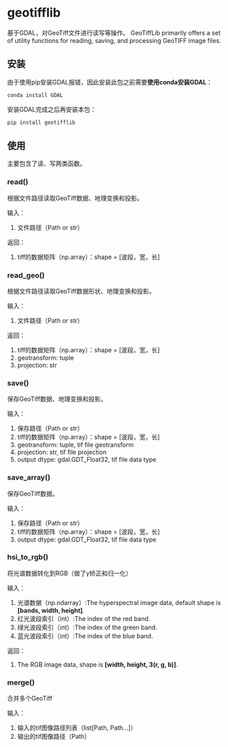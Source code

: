 # geotifflib

基于GDAL，对GeoTiff文件进行读写等操作。
GeoTiffLib primarily offers a set of utility functions for reading, saving, and processing GeoTIFF image files.

## 安装

由于使用pip安装GDAL报错，因此安装此包之前需要**使用conda安装GDAL**：

```sh
conda install GDAL
```

安装GDAL完成之后再安装本包：

```sh
pip install geotifflib
```

## 使用

主要包含了读、写两类函数。

### read()

根据文件路径读取GeoTiff数据、地理变换和投影。

输入：

1. 文件路径（Path or str）

返回：

1. tiff的数据矩阵（np.array）：shape = [波段，宽，长]

### read_geo()

根据文件路径读取GeoTiff数据形状、地理变换和投影。

输入：

1. 文件路径（Path or str）

返回：

1. tiff的数据矩阵（np.array）：shape = [波段，宽，长]
2. geotransform: tuple
3. projection: str

### save()

保存GeoTiff数据、地理变换和投影。

输入：

1. 保存路径（Path or str）
2. tiff的数据矩阵（np.array）：shape = [波段，宽，长]
3. geotransform: tuple, tif file geotransform
4. projection: str, tif file projection
5. output dtype: gdal.GDT_Float32, tif file data type

### save_array()

保存GeoTiff数据。

输入：

1. 保存路径（Path or str）
2. tiff的数据矩阵（np.array）：shape = [波段，宽，长]
3. output dtype: gdal.GDT_Float32, tif file data type

### hsi_to_rgb()

将光谱数据转化到RGB（做了$\gamma$矫正和归一化）

输入：

1. 光谱数据（np.ndarray）:The hyperspectral image data, default shape is **[bands, width, height]**.
2. 红光波段索引（int）:The index of the red band.
3. 绿光波段索引（int）:The index of the green band.
4. 蓝光波段索引（int）:The index of the blue band.

返回：

1. The RGB image data, shape is **[width, height, 3(r, g, b)]**.

### merge()

合并多个GeoTiff

输入：

1. 输入的tif图像路径列表（list[Path, Path...]）
2. 输出的tif图像路径（Path）
